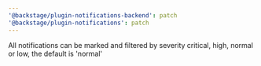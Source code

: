 ```yaml
---
'@backstage/plugin-notifications-backend': patch
'@backstage/plugin-notifications': patch
---
```


All notifications can be marked and filtered by severity critical, high, normal or low, the default is 'normal'
